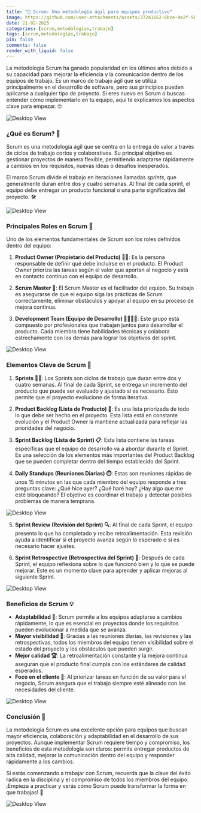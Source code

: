 ```yaml
---
title: "🚀 Scrum: Una metodología ágil para equipos productivo"
image: https://github.com/user-attachments/assets/372a1662-6bce-4e2f-9bca-b5c4c81e2bd1
date: 21-02-2025
categories: [scrum,metodologías,trabajo]
tags: [scrum,metodologías,trabajo]
pin: false
comments: false
render_with_liquid: false
---
```



La metodología Scrum ha ganado popularidad en los últimos años debido a su capacidad para mejorar la eficiencia y la comunicación dentro de los equipos de trabajo. Es un marco de trabajo ágil que se utiliza principalmente en el desarrollo de software, pero sus principios pueden aplicarse a cualquier tipo de proyecto. Si eres nuevo en Scrum o buscas entender cómo implementarlo en tu equipo, aquí te explicamos los aspectos clave para empezar. 🤓

![Desktop View](https://media4.giphy.com/media/v1.Y2lkPTc5MGI3NjExaDkxbmpqa2NjMDhyZXJydm9xcmdjN3RvZmw1MXl4dHhwcW56ZHU3aCZlcD12MV9pbnRlcm5hbF9naWZfYnlfaWQmY3Q9Zw/1hXY6iNdTFpTW4je85/giphy.gif)

### ¿Qué es Scrum? 🤔

Scrum es una metodología ágil que se centra en la entrega de valor a través de ciclos de trabajo cortos y colaborativos. Su principal objetivo es gestionar proyectos de manera flexible, permitiendo adaptarse rápidamente a cambios en los requisitos, nuevas ideas o desafíos inesperados.

El marco Scrum divide el trabajo en iteraciones llamadas *sprints*, que generalmente duran entre dos y cuatro semanas. Al final de cada sprint, el equipo debe entregar un producto funcional o una parte significativa del proyecto. 🛠️

![Desktop View](https://media2.giphy.com/media/v1.Y2lkPTc5MGI3NjExYjhxYXl4a3g3dmhrZzh5Mzg0dTJrOTF0dXFubzcxY2tjbWZzbjFwZyZlcD12MV9pbnRlcm5hbF9naWZfYnlfaWQmY3Q9Zw/WYyvz9PIhjLHgiyvR2/giphy.gif)

### Principales Roles en Scrum 👥

Uno de los elementos fundamentales de Scrum son los roles definidos dentro del equipo:

1. **Product Owner (Propietario del Producto) 👨‍💻**: Es la persona responsable de definir qué debe incluirse en el producto. El Product Owner prioriza las tareas según el valor que aportan al negocio y está en contacto continuo con el equipo de desarrollo.

2. **Scrum Master 🤖**: El Scrum Master es el facilitador del equipo. Su trabajo es asegurarse de que el equipo siga las prácticas de Scrum correctamente, eliminar obstáculos y apoyar al equipo en su proceso de mejora continua.

3. **Development Team (Equipo de Desarrollo) 👩‍💻👨‍💻**: Este grupo está compuesto por profesionales que trabajan juntos para desarrollar el producto. Cada miembro tiene habilidades técnicas y colabora estrechamente con los demás para lograr los objetivos del sprint.

![Desktop View](https://media1.giphy.com/media/v1.Y2lkPTc5MGI3NjExeTVmcG1tdjY3cW4yYjBteHcyNjdpaWZwdDIyZ2wxbTZ2aDRhaWIxcyZlcD12MV9pbnRlcm5hbF9naWZfYnlfaWQmY3Q9Zw/5etWclPMB7yDtTdP4U/giphy.gif)

### Elementos Clave de Scrum 🔑

1. **Sprints 🏃‍♂️**: Los Sprints son ciclos de trabajo que duran entre dos y cuatro semanas. Al final de cada Sprint, se entrega un incremento del producto que puede ser evaluado y ajustado si es necesario. Esto permite que el proyecto evolucione de forma iterativa.

2. **Product Backlog (Lista de Producto) 📝**: Es una lista priorizada de todo lo que debe ser hecho en el proyecto. Esta lista está en constante evolución y el Product Owner la mantiene actualizada para reflejar las prioridades del negocio.

3. **Sprint Backlog (Lista de Sprint) 📋**: Esta lista contiene las tareas específicas que el equipo de desarrollo va a abordar durante el Sprint. Es una selección de los elementos más importantes del Product Backlog que se pueden completar dentro del tiempo establecido del Sprint.

4. **Daily Standups (Reuniones Diarias) ⏱️**: Estas son reuniones rápidas de unos 15 minutos en las que cada miembro del equipo responde a tres preguntas clave: ¿Qué hice ayer? ¿Qué haré hoy? ¿Hay algo que me esté bloqueando? El objetivo es coordinar el trabajo y detectar posibles problemas de manera temprana.

![Desktop View](https://media1.giphy.com/media/v1.Y2lkPTc5MGI3NjExcG9ocHIzdXluaGp3anl0dTBjdXliMXRtN2p6NDFtY3k0YjhuNmF4eiZlcD12MV9pbnRlcm5hbF9naWZfYnlfaWQmY3Q9Zw/DrO4Bm325pjhc0BRM0/giphy.gif)

5. **Sprint Review (Revisión del Sprint) 🔍**: Al final de cada Sprint, el equipo presenta lo que ha completado y recibe retroalimentación. Esta revisión ayuda a identificar si el proyecto avanza según lo esperado o si es necesario hacer ajustes.

6. **Sprint Retrospective (Retrospectiva del Sprint) 🧐**: Después de cada Sprint, el equipo reflexiona sobre lo que funcionó bien y lo que se puede mejorar. Este es un momento clave para aprender y aplicar mejoras al siguiente Sprint.

![Desktop View](https://media4.giphy.com/media/v1.Y2lkPTc5MGI3NjExZ3pxOWcwcGl3dnJjZXRkNGJwMW5pbXN0N2Q4c2kycW0yNjBlMW1pNyZlcD12MV9pbnRlcm5hbF9naWZfYnlfaWQmY3Q9Zw/lKXEBR8m1jWso/giphy.gif)

### Beneficios de Scrum 💡

- **Adaptabilidad 🔄**: Scrum permite a los equipos adaptarse a cambios rápidamente, lo que es esencial en proyectos donde los requisitos pueden evolucionar a medida que se avanza.
- **Mayor visibilidad 👀**: Gracias a las reuniones diarias, las revisiones y las retrospectivas, todos los miembros del equipo tienen visibilidad sobre el estado del proyecto y los obstáculos que pueden surgir.
- **Mejor calidad 🏆**: La retroalimentación constante y la mejora continua aseguran que el producto final cumpla con los estándares de calidad esperados.
- **Foco en el cliente 💬**: Al priorizar tareas en función de su valor para el negocio, Scrum asegura que el trabajo siempre esté alineado con las necesidades del cliente.

![Desktop View](https://media1.giphy.com/media/v1.Y2lkPTc5MGI3NjExejFybmh3cXQzMjgycWN5OXV3aTkxY2xseHliNWoyOG5qNWZuOG0xdiZlcD12MV9pbnRlcm5hbF9naWZfYnlfaWQmY3Q9Zw/111ebonMs90YLu/giphy.gif)

### Conclusión 🎯

La metodología Scrum es una excelente opción para equipos que buscan mayor eficiencia, colaboración y adaptabilidad en el desarrollo de sus proyectos. Aunque implementar Scrum requiere tiempo y compromiso, los beneficios de esta metodología son claros: permite entregar productos de alta calidad, mejorar la comunicación dentro del equipo y responder rápidamente a los cambios.

Si estás comenzando a trabajar con Scrum, recuerda que la clave del éxito radica en la disciplina y el compromiso de todos los miembros del equipo. ¡Empieza a practicar y verás cómo Scrum puede transformar la forma en que trabajas! 🚀

![Desktop View](https://media4.giphy.com/media/v1.Y2lkPTc5MGI3NjExdGE3cTJsYjh3bWVxbzJ1N2NycG0zZTVlcXk0azNqaDZieXFhYzQ1NiZlcD12MV9pbnRlcm5hbF9naWZfYnlfaWQmY3Q9Zw/nvdbzDm3JYyn9qqjmj/giphy.gif)
